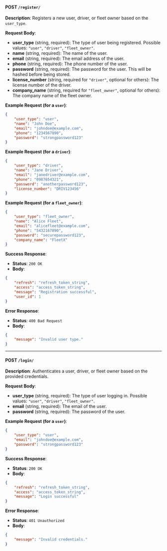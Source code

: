 #### **POST** `/register/`

**Description**: Registers a new user, driver, or fleet owner based on the `user_type`.

**Request Body**:

- **user_type** (string, required): The type of user being registered. Possible values: `"user"`, `"driver"`, `"fleet_owner"`.
- **name** (string, required): The name of the user.
- **email** (string, required): The email address of the user.
- **phone** (string, required): The phone number of the user.
- **password** (string, required): The password for the user. This will be hashed before being stored.
- **license_number** (string, required for `"driver"`, optional for others): The license number of the driver.
- **company_name** (string, required for `"fleet_owner"`, optional for others): The company name of the fleet owner.

**Example Request (for a `user`)**:
```json
{
    "user_type": "user",
    "name": "John Doe",
    "email": "johndoe@example.com",
    "phone": "1234567890",
    "password": "strongpassword123"
}
```

**Example Request (for a `driver`)**:
```json
{
    "user_type": "driver",
    "name": "Jane Driver",
    "email": "janedriver@example.com",
    "phone": "0987654321",
    "password": "anotherpassword123",
    "license_number": "DRIV123456"
}
```

**Example Request (for a `fleet_owner`)**:
```json
{
    "user_type": "fleet_owner",
    "name": "Alice Fleet",
    "email": "alicefleet@example.com",
    "phone": "5432167890",
    "password": "securepassword123",
    "company_name": "FleetX"
}
```

**Success Response**:
- **Status**: `200 OK`
- **Body**:
```json
{
    "refresh": "refresh_token_string",
    "access": "access_token_string",
    "message": "Registration successful",
    "user_id": 1
}
```

**Error Response**:
- **Status**: `400 Bad Request`
- **Body**:
```json
{
    "message": "Invalid user type."
}
```

---

#### **POST** `/login/`

**Description**: Authenticates a user, driver, or fleet owner based on the provided credentials.

**Request Body**:

- **user_type** (string, required): The type of user logging in. Possible values: `"user"`, `"driver"`, `"fleet_owner"`.
- **email** (string, required): The email of the user.
- **password** (string, required): The password of the user.

**Example Request (for a `user`)**:
```json
{
    "user_type": "user",
    "email": "johndoe@example.com",
    "password": "strongpassword123"
}
```

**Success Response**:
- **Status**: `200 OK`
- **Body**:
```json
{
    "refresh": "refresh_token_string",
    "access": "access_token_string",
    "message": "Login successful"
}
```

**Error Response**:
- **Status**: `401 Unauthorized`
- **Body**:
```json
{
    "message": "Invalid credentials."
}
```